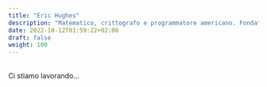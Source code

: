 ```yaml
---
title: "Eric Hughes"
description: "Matematico, crittografo e programmatore americano. Fondatore del movimento cypherpunk insieme a Timothy C. May e John Gilmore."
date: 2022-10-12T01:59:22+02:00
draft: false
weight: 100
---
```

<br>
Ci stiamo lavorando...